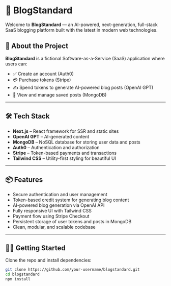 # 📝 BlogStandard

Welcome to **BlogStandard** — an AI-powered, next-generation, full-stack SaaS blogging platform built with the latest in modern web technologies.

## 🚀 About the Project

**BlogStandard** is a fictional Software-as-a-Service (SaaS) application where users can:

- ✅ Create an account (Auth0)
- 💳 Purchase tokens (Stripe)
- ✍️ Spend tokens to generate AI-powered blog posts (OpenAI GPT)
- 💾 View and manage saved posts (MongoDB)

---

## 🛠 Tech Stack

- **Next.js** – React framework for SSR and static sites  
- **OpenAI GPT** – AI-generated content  
- **MongoDB** – NoSQL database for storing user data and posts  
- **Auth0** – Authentication and authorization  
- **Stripe** – Token-based payments and transactions  
- **Tailwind CSS** – Utility-first styling for beautiful UI  

---

## 📦 Features

- Secure authentication and user management
- Token-based credit system for generating blog content
- AI-powered blog generation via OpenAI API
- Fully responsive UI with Tailwind CSS
- Payment flow using Stripe Checkout
- Persistent storage of user tokens and posts in MongoDB
- Clean, modular, and scalable codebase

---

## 🧑‍💻 Getting Started

Clone the repo and install dependencies:

```bash
git clone https://github.com/your-username/blogstandard.git
cd blogstandard
npm install
